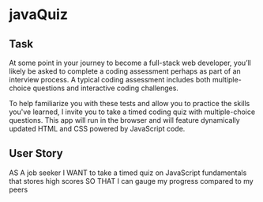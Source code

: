 # javaQuiz

## Task

At some point in your journey to become a full-stack web developer, you’ll likely be asked to complete a coding assessment perhaps as part of an interview process. A typical coding assessment includes both multiple-choice questions and interactive coding challenges. 

To help familiarize you with these tests and allow you to practice the skills you've learned, I invite you to take a timed coding quiz with multiple-choice questions. This app will run in the browser and will feature dynamically updated HTML and CSS powered by JavaScript code. 

## User Story

AS A job seeker
I WANT to take a timed quiz on JavaScript fundamentals that stores high scores
SO THAT I can gauge my progress compared to my peers
